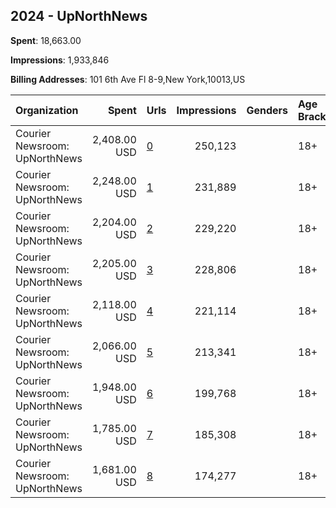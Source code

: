 ## 2024 - UpNorthNews 
**Spent**: 18,663.00

**Impressions**: 1,933,846

**Billing Addresses**: 101 6th Ave Fl 8-9,New York,10013,US

|Organization|Spent|Urls|Impressions|Genders|Age Brackets|Country Codes|
|:---|---:|:---|---:|:---|:---|:---|
|Courier Newsroom: UpNorthNews|2,408.00 USD|[0](https://www.snap.com/political-ads/asset/1dff74fad79565ac3efcbee1b392d8441cb573b92bf8ea95e668135438b02d63?mediaType=mp4)|250,123||18+|united states|
|Courier Newsroom: UpNorthNews|2,248.00 USD|[1](https://www.snap.com/political-ads/asset/898bb17e5dc3f12126e7cb9008c3e5134cfb9a63b46a6efdcf1a46d39d360ad0?mediaType=mp4)|231,889||18+|united states|
|Courier Newsroom: UpNorthNews|2,204.00 USD|[2](https://www.snap.com/political-ads/asset/5c17079744580e5b88223aaf183f07f4361601835354797ae23422c1a7928a98?mediaType=mp4)|229,220||18+|united states|
|Courier Newsroom: UpNorthNews|2,205.00 USD|[3](https://www.snap.com/political-ads/asset/a2dd327dfc3f6d04327762fd27f72d3661b9309c047629cbe6da81519fa0d314?mediaType=mp4)|228,806||18+|united states|
|Courier Newsroom: UpNorthNews|2,118.00 USD|[4](https://www.snap.com/political-ads/asset/9032837e241980c7ba5b8fea7b27ed283bcba8fc53fbdea38949f386347ce67f?mediaType=mp4)|221,114||18+|united states|
|Courier Newsroom: UpNorthNews|2,066.00 USD|[5](https://www.snap.com/political-ads/asset/e9598638b524bbae73986688462b393758915c77f4947a868fa51873157366b2?mediaType=mp4)|213,341||18+|united states|
|Courier Newsroom: UpNorthNews|1,948.00 USD|[6](https://www.snap.com/political-ads/asset/a2ec37ebdd9ba406a2b81c8e83b7cad2e88230e2025dc0e7621796e21008292f?mediaType=mp4)|199,768||18+|united states|
|Courier Newsroom: UpNorthNews|1,785.00 USD|[7](https://www.snap.com/political-ads/asset/c456dd05786e12e2ad6b6d8173144c44d2ee00eb285404af34eeef0291effb53?mediaType=mp4)|185,308||18+|united states|
|Courier Newsroom: UpNorthNews|1,681.00 USD|[8](https://www.snap.com/political-ads/asset/5f20bc42513af7ee80ec268f8a4add6827f94f01cdc4eafd7c81065cc0d1340d?mediaType=mp4)|174,277||18+|united states|
